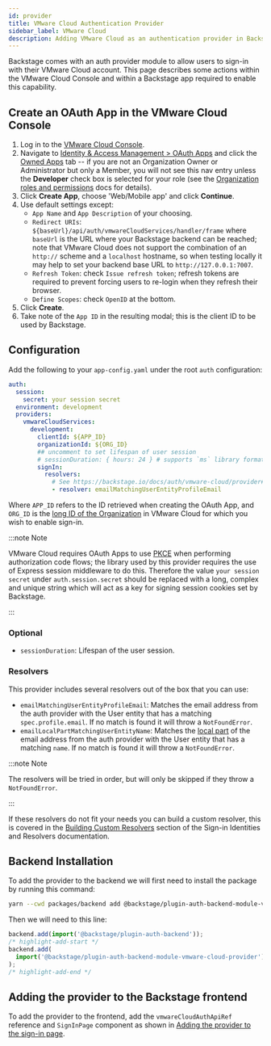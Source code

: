```yaml
---
id: provider
title: VMware Cloud Authentication Provider
sidebar_label: VMware Cloud
description: Adding VMware Cloud as an authentication provider in Backstage
---
```


Backstage comes with an auth provider module to allow users to sign-in with
their VMware Cloud account. This page describes some actions within the VMware
Cloud Console and within a Backstage app required to enable this capability.

## Create an OAuth App in the VMware Cloud Console

1. Log in to the [VMware Cloud Console](https://console.cloud.vmware.com).
1. Navigate to [Identity & Access Management > OAuth Apps](https://console.cloud.vmware.com/csp/gateway/portal/#/consumer/usermgmt/oauth-apps)
   and click the [Owned Apps](https://console.cloud.vmware.com/csp/gateway/portal/#/consumer/usermgmt/oauth-apps/owned-apps/view)
   tab -- if you are not an Organization Owner or Administrator but only a
   Member, you will not see this nav entry unless the **Developer** check box is
   selected for your role (see the [Organization roles and permissions](https://docs.vmware.com/en/VMware-Cloud-services/services/Using-VMware-Cloud-Services/GUID-C11D3AAC-267C-4F16-A0E3-3EDF286EBE53.html#organization-roles-and-permissions-0)
   docs for details).
1. Click **Create App**, choose 'Web/Mobile app' and click **Continue**.
1. Use default settings except:
   - `App Name` and `App Description` of your choosing.
   - `Redirect URIs`: `${baseUrl}/api/auth/vmwareCloudServices/handler/frame`
     where `baseUrl` is the URL where your Backstage backend can be reached;
     note that VMware Cloud does not support the combination of an `http://`
     scheme and a `localhost` hostname, so when testing locally it may help to
     set your backend base URL to `http://127.0.0.1:7007`.
   - `Refresh Token`: check `Issue refresh token`; refresh tokens are required
     to prevent forcing users to re-login when they refresh their browser.
   - `Define Scopes`: check `OpenID` at the bottom.
1. Click **Create**.
1. Take note of the `App ID` in the resulting modal; this is the client ID to be
   used by Backstage.

## Configuration

Add the following to your `app-config.yaml` under the root `auth` configuration:

```yaml
auth:
  session:
    secret: your session secret
  environment: development
  providers:
    vmwareCloudServices:
      development:
        clientId: ${APP_ID}
        organizationId: ${ORG_ID}
        ## uncomment to set lifespan of user session
        # sessionDuration: { hours: 24 } # supports `ms` library format (e.g. '24h', '2 days'), ISO duration, "human duration" as used in code
        signIn:
          resolvers:
            # See https://backstage.io/docs/auth/vmware-cloud/provider#resolvers for more resolvers
            - resolver: emailMatchingUserEntityProfileEmail
```

Where `APP_ID` refers to the ID retrieved when creating the OAuth App, and
`ORG_ID` is the [long ID of the Organization](https://docs.vmware.com/en/VMware-Cloud-services/services/Using-VMware-Cloud-Services/GUID-CF9E9318-B811-48CF-8499-9419997DC1F8.html#view-the-organization-id-1)
in VMware Cloud for which you wish to enable sign-in.

:::note Note

VMware Cloud requires OAuth Apps to use
[PKCE](https://oauth.net/2/pkce/) when performing authorization code flows; the
library used by this provider requires the use of Express session middleware to
do this. Therefore the value `your session secret` under `auth.session.secret`
should be replaced with a long, complex and unique string which will act as a
key for signing session cookies set by Backstage.

:::

### Optional

- `sessionDuration`: Lifespan of the user session.

### Resolvers

This provider includes several resolvers out of the box that you can use:

- `emailMatchingUserEntityProfileEmail`: Matches the email address from the auth provider with the User entity that has a matching `spec.profile.email`. If no match is found it will throw a `NotFoundError`.
- `emailLocalPartMatchingUserEntityName`: Matches the [local part](https://en.wikipedia.org/wiki/Email_address#Local-part) of the email address from the auth provider with the User entity that has a matching `name`. If no match is found it will throw a `NotFoundError`.

:::note Note

The resolvers will be tried in order, but will only be skipped if they throw a `NotFoundError`.

:::

If these resolvers do not fit your needs you can build a custom resolver, this is covered in the [Building Custom Resolvers](../identity-resolver.md#building-custom-resolvers) section of the Sign-in Identities and Resolvers documentation.

## Backend Installation

To add the provider to the backend we will first need to install the package by running this command:

```bash title="from your Backstage root directory"
yarn --cwd packages/backend add @backstage/plugin-auth-backend-module-vmware-cloud-provider
```

Then we will need to this line:

```ts title="in packages/backend/src/index.ts"
backend.add(import('@backstage/plugin-auth-backend'));
/* highlight-add-start */
backend.add(
  import('@backstage/plugin-auth-backend-module-vmware-cloud-provider'),
);
/* highlight-add-end */
```

## Adding the provider to the Backstage frontend

To add the provider to the frontend, add the `vmwareCloudAuthApiRef` reference and
`SignInPage` component as shown in
[Adding the provider to the sign-in page](../index.md#sign-in-configuration).
